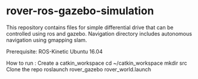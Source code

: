 # rover-ros-gazebo-simulation
This repository contains files for simple differential drive that can be controlled using ros and gazebo.
Navigation directory includes autonomous navigation using gmapping slam.

Prerequisite: 
ROS-Kinetic
Ubuntu 16.04

How to run :
Create a catkin_workspace
cd ~/catkin_workspace
mkdir src
Clone the repo
roslaunch rover_gazebo rover_world.launch



